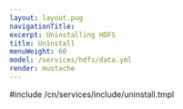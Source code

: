 ```yaml
---
layout: layout.pug
navigationTitle:
excerpt: Uninstalling HDFS
title: Uninstall
menuWeight: 60
model: /services/hdfs/data.yml
render: mustache
---
```


#include /cn/services/include/uninstall.tmpl
